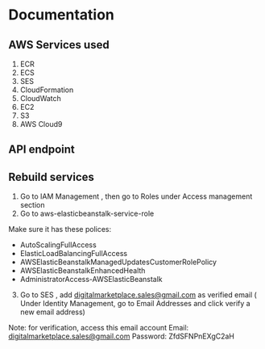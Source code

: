 # Documentation

## AWS Services used

1. ECR
2. ECS
3. SES
4. CloudFormation
5. CloudWatch
6. EC2
7. S3
8. AWS Cloud9

## API endpoint

## Rebuild services

1. Go to IAM Management , then go to Roles under Access management section
2. Go to aws-elasticbeanstalk-service-role

Make sure it has these polices:

- AutoScalingFullAccess
- ElasticLoadBalancingFullAccess
- AWSElasticBeanstalkManagedUpdatesCustomerRolePolicy
- AWSElasticBeanstalkEnhancedHealth
- AdministratorAccess-AWSElasticBeanstalk

3. Go to SES , add digitalmarketplace.sales@gmail.com as verified email ( Under Identity Management, go to Email Addresses and click verify a new email address)

Note: for verification, access this email account
Email: digitalmarketplace.sales@gmail.com
Password: ZfdSFNPnEXgC2aH
